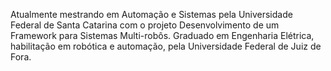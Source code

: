 Atualmente mestrando em Automação e Sistemas pela Universidade Federal de Santa Catarina com o projeto Desenvolvimento de um Framework para Sistemas Multi-robôs. Graduado em Engenharia Elétrica, habilitação em robótica e automação, pela Universidade Federal de Juiz de Fora.  
